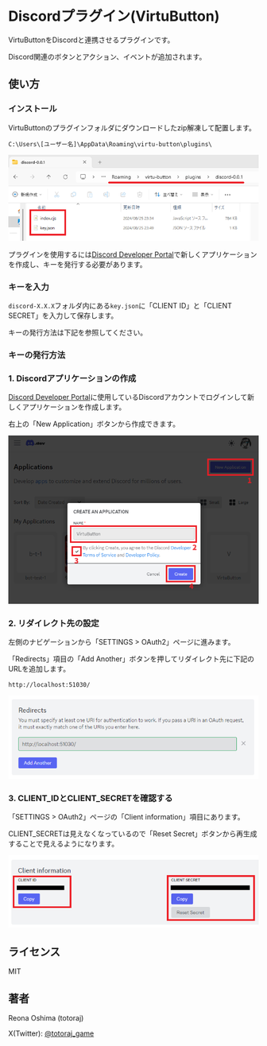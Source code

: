 # Discordプラグイン(VirtuButton)

VirtuButtonをDiscordと連携させるプラグインです。

Discord関連のボタンとアクション、イベントが追加されます。

## 使い方

### インストール

VirtuButtonのプラグインフォルダにダウンロードしたzip解凍して配置します。

`C:\Users\[ユーザー名]\AppData\Roaming\virtu-button\plugins\`

![インストール場所](./docs/desc1.png)

プラグインを使用するには[Discord Developer Portal](https://discord.com/developers/applications)で新しくアプリケーションを作成し、キーを発行する必要があります。

### キーを入力

`discord-X.X.X`フォルダ内にある`key.json`に「CLIENT ID」と「CLIENT SECRET」を入力して保存します。

キーの発行方法は下記を参照してください。

### キーの発行方法

### 1. Discordアプリケーションの作成

[Discord Developer Portal](https://discord.com/developers/applications)に使用しているDiscordアカウントでログインして新しくアプリケーションを作成します。

右上の「New Application」ボタンから作成できます。

![アプリケーションの追加](./docs/dev-1.png)

### 2. リダイレクト先の設定

左側のナビゲーションから「SETTINGS > OAuth2」ページに進みます。

「Redirects」項目の「Add Another」ボタンを押してリダイレクト先に下記のURLを追加します。

```txt:追加するURL
http://localhost:51030/
```
![リダイレクト先の追加](./docs/dev-2.png)

### 3. CLIENT_IDとCLIENT_SECRETを確認する

「SETTINGS > OAuth2」ページの「Client information」項目にあります。

CLIENT_SECRETは見えなくなっているので「Reset Secret」ボタンから再生成することで見えるようになります。

![CLIENT_IDとCLIENT_SECRETの場所](./docs/dev-3.png)


## ライセンス

MIT

## 著者

Reona Oshima (totoraj)

X(Twitter): [@totoraj_game](https://x.com/totoraj_game)